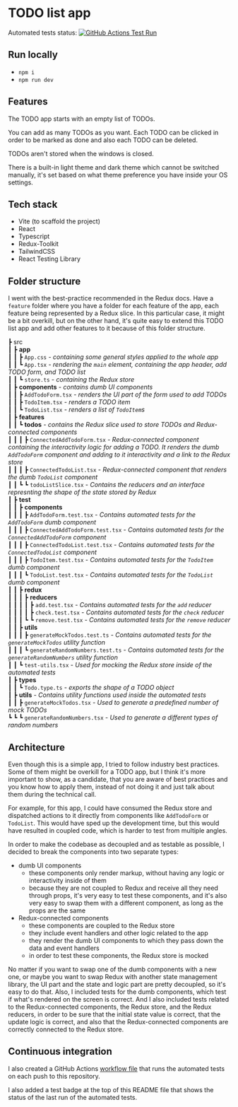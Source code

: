 # TODO list app

Automated tests status: [![GitHub Actions Test Run](https://github.com/bradeac/dvt-todolist-assessment-bradeacamil/actions/workflows/main.yml/badge.svg?branch=main)](https://github.com/bradeac/dvt-todolist-assessment-bradeacamil/actions/workflows/main.yml)

## Run locally

- `npm i`
- `npm run dev`

## Features

The TODO app starts with an empty list of TODOs.

You can add as many TODOs as you want. Each TODO can be clicked in order to be marked as done and also each TODO can be deleted.

TODOs aren't stored when the windows is closed.

There is a built-in light theme and dark theme which cannot be switched manually, it's set based on what theme preference you have inside your OS settings.

## Tech stack

- Vite (to scaffold the project)
- React
- Typescript
- Redux-Toolkit
- TailwindCSS
- React Testing Library

## Folder structure

I went with the best-practice recommended in the Redux docs. Have a `feature` folder where you have a folder for each feature of the app, each feature being represented by a Redux slice. In this particular case, it might be a bit overkill, but on the other hand, it's quite easy to extend this TODO list app and add other features to it because of this folder structure.

┣ src  
┃ ┣ **app**  
┃ ┃ ┣ `App.css` - *containing some general styles applied to the whole app*  
┃ ┃ ┗ `App.tsx` - *rendering the `main` element, containing the app header, add TODO form, and TODO list*  
┃ ┃ ┗ `store.ts` - *containing the Redux store*  
┃ ┣ **components** - *contains dumb UI components*  
┃ ┃ ┣ `AddTodoForm.tsx` - *renders the UI part of the form used to add TODOs*  
┃ ┃ ┣ `TodoItem.tsx` - *renders a TODO item*  
┃ ┃ ┗ `TodoList.tsx` - *renders a list of `TodoItem`s*  
┃ ┣ **features**  
┃ ┃ ┗ **todos** - *contains the Redux slice used to store TODOs and Redux-connected components*  
┃ ┃ ┃ ┣ `ConnectedAddTodoForm.tsx` - *Redux-connected component containing the interactivity logic for adding a TODO. It renders the dumb `AddTodoForm` component and adding to it interactivity and a link to the Redux store*  
┃ ┃ ┃ ┣ `ConnectedTodoList.tsx` - *Redux-connected component that renders the dumb `TodoList` component*  
┃ ┃ ┗ ┗ `todoListSlice.tsx` - *Contains the reducers and an interface represnting the shape of the state stored by Redux*  
┃ ┣ **test**  
┃ ┃ ┣ **components**  
┃ ┃ ┃ ┣ `AddTodoForm.test.tsx` - *Contains automated tests for the `AddTodoForm` dumb component*  
┃ ┃ ┃ ┣ `ConnectedAddTodoForm.test.tsx` - *Contains automated tests for the `ConnectedAddTodoForm` component*  
┃ ┃ ┃ ┣ `ConnectedTodoList.test.tsx` - *Contains automated tests for the `ConnectedTodoList` component*  
┃ ┃ ┃ ┣ `TodoItem.test.tsx` - *Contains automated tests for the `TodoItem` dumb component*  
┃ ┃ ┃ ┗ `TodoList.test.tsx` - *Contains automated tests for the `TodoList` dumb component*  
┃ ┃ ┣ **redux**  
┃ ┃ ┃ ┣ **reducers**  
┃ ┃ ┃ ┃ ┣ `add.test.tsx` - *Contains automated tests for the `add` reducer*  
┃ ┃ ┃ ┃ ┣ `check.test.tsx` - *Contains automated tests for the `check` reducer*  
┃ ┃ ┃ ┗ ┗ `remove.test.tsx` - *Contains automated tests for the `remove` reducer*  
┃ ┃ ┣ **utils**  
┃ ┃ ┃ ┣ `generateMockTodos.test.ts` - *Contains automated tests for the `generateMockTodos` utility function*  
┃ ┃ ┃ ┗ `generateRandomNumbers.test.ts` - *Contains automated tests for the `generateRandomNumbers` utility function*  
┃ ┃ ┗ `test-utils.tsx` - *Used for mocking the Redux store inside of the automated tests*  
┃ ┣ **types**  
┃ ┃ ┗ `Todo.type.ts` - *exports the shape of a TODO object*  
┃ ┣ **utils** - *Contains utility functions used inside the automated tests*  
┃ ┃ ┣ `generateMockTodos.tsx` - *Used to generate a predefined number of mock TODOs*  
┗ ┗ ┗ `generateRandomNumbers.tsx` - *Used to generate a different types of random numbers*  


## Architecture

Even though this is a simple app, I tried to follow industry best practices. Some of them might be overkill for a TODO app, but I think it's more important to show, as a candidate, that you are aware of best practices and you know how to apply them, instead of not doing it and just talk about them during the technical call.

For example, for this app, I could have consumed the Redux store and dispatched actions to it directly from components like `AddTodoForm` or `TodoList`. This would have sped up the development time, but this would have resulted in coupled code, which is harder to test from multiple angles.

In order to make the codebase as decoupled and as testable as possible, I decided to break the components into two separate types:
- dumb UI components
  - these components only render markup, without having any logic or interactivity inside of them
  - because they are not coupled to Redux and receive all they need through props, it's very easy to test these components, and it's also very easy to swap them with a different component, as long as the props are the same
- Redux-connected components
  - these components are coupled to the Redux store
  - they include event handlers and other logic related to the app
  - they render the dumb UI components to which they pass down the data and event handlers
  - in order to test these components, the Redux store is mocked

No matter if you want to swap one of the dumb components with a new one, or maybe you want to swap Redux with another state management library, the UI part and the state and logic part are pretty decoupled, so it's easy to do that.
Also, I included tests for the dumb components, which test if what's rendered on the screen is correct. And I also included tests related to the Redux-connected components, the Redux store, and the Redux reducers, in order to be sure that the initial state value is correct, that the update logic is correct, and also that the Redux-connected components are correctly connected to the Redux store.

## Continuous integration

I also created a GitHub Actions [workflow file](https://github.com/bradeac/dvt-todolist-assessment-bradeacamil/blob/main/.github/workflows/main.yml) that runs the automated tests on each push to this repository.

I also added a test badge at the top of this README file that shows the status of the last run of the automated tests.